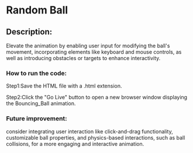 # Random Ball

## Description:

Elevate the animation by enabling user input for modifying the ball's movement, incorporating elements like keyboard and mouse controls, as well as introducing obstacles or targets to enhance interactivity.

### How to run the code:

Step1:Save the HTML file with a .html extension.

Step2:Click the "Go Live" button to open a new browser window displaying the Bouncing_Ball animation.

### Future improvement:

consider integrating user interaction like click-and-drag functionality, customizable ball properties, and physics-based interactions, such as ball collisions, for a more engaging and interactive animation.
